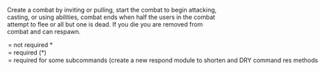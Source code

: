 Create a combat by inviting or pulling, start the combat to begin attacking, casting, or using abilities, combat ends when half the users in the combat attempt to flee or all but one is dead. If you die you are removed from combat and can respawn.

<option> = not required
*<option> = required
(*)<option> = required for some subcommands

(create a new respond module to shorten and DRY command res methods and other modules such as checks)
(create new checks inCombat and inStartedCombat for commands to deny if they are true, like preventing moving from the combat zone after accepting an invite or pulling)
(create some kind of death penalty)

/combat
command file contains command and response as normal, but sub commands call execute of sub command files

/combat info <user> (displays info about a combat that the mentioned user is in)

(this functionality could be put into /combat invite & /pull, does not need to exist on it's own)
/combat new (creates a new combat to invite other users to)
spawn check
Server check
check if user is already in a combat, if so, respond ephemeral and end (create a new check, inCombatCheck(user, server) returns false if not in a combat, returns the combat key if in combat)
else, add new combat to Server with user as owner and combatant and respond ephemeral prompting to invite or pull

/combat invite *<user> (invites user to a combat)
(reference /combat new and add that functionality to this command)
spawn check
Server check
check if user is already in a combat (inCombatCheck), if so, add mentioned user to invited in combat and respond mentioning the mentioned user prompting to move to the combats zone and /acceptcombat mentioning the owner

/combat accept *<user> (accepts an invite to combat)
spawn check
Server check
check if user is in the zone where the combat is (create new check for this)
check if user is already in a combat (inCombatCheck), if so, respond ephemeral return combat key, if not add user to combat respond mentioning the ower that the user accepted

/pull *<monster> (pulls a monster into combat from the background of a zone)
(reference /combat new and add that functionality to this command)
spawn check
Server check
check if monster is in the zone (create new check for this)
check if user is already in a combat, if so, add monster to combatants if user is owner (create a new check, isCombatOwnerCheck(user, server) returns false if not in a combat, returns the combat key if in combat and is owner, respond ephemeral and return 'not owner' if in combat but not owner)
else, add new combat to Server with user as owner and combatant and monster as combatant

/combat start (starts the owners combat, allowing for attacking, casting, abilities, rolling initiative and determining turn order, and disallowing for other actions such as crafting and gathering)

/attack *<target> (user tries to attack the target)

/cast 'spell' (*)<target> (user tries to cast a spell, some spells with a friendly or hostile target)

/abilities 'ability' (user tries to use an ability)

/combat flee (adds the user to the combats flee property and checks if more than half the party has voted to flee, if so the combat is over)

/respawn <hardcore> (respawns your char, if hardcore option is chosen you respawn as a new char)
check if char health <= 0
